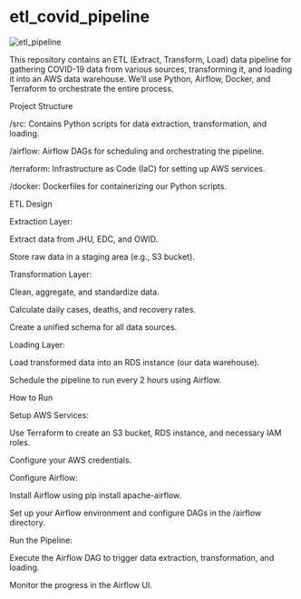 # etl_covid_pipeline


![etl_pipeline](https://github.com/Chichi126/etl_covid_pipeline/assets/140970592/1f3fb8b0-0930-4bf7-9b87-16e0dd776bdc)



This repository contains an ETL (Extract, Transform, Load) data pipeline for gathering COVID-19 data from various sources, transforming it, and loading it into an AWS data warehouse. We’ll use Python, Airflow, Docker, and Terraform to orchestrate the entire process.

Project Structure

/src: Contains Python scripts for data extraction, transformation, and loading.

/airflow: Airflow DAGs for scheduling and orchestrating the pipeline.

/terraform: Infrastructure as Code (IaC) for setting up AWS services.

/docker: Dockerfiles for containerizing our Python scripts.

ETL Design

Extraction Layer:

Extract data from JHU, EDC, and OWID.

Store raw data in a staging area (e.g., S3 bucket).

Transformation Layer:

Clean, aggregate, and standardize data.

Calculate daily cases, deaths, and recovery rates.

Create a unified schema for all data sources.

Loading Layer:

Load transformed data into an RDS instance (our data warehouse).

Schedule the pipeline to run every 2 hours using Airflow.

How to Run

Setup AWS Services:

Use Terraform to create an S3 bucket, RDS instance, and necessary IAM roles.

Configure your AWS credentials.

Configure Airflow:

Install Airflow using pip install apache-airflow.

Set up your Airflow environment and configure DAGs in the /airflow directory.

Run the Pipeline:

Execute the Airflow DAG to trigger data extraction, transformation, and loading.

Monitor the progress in the Airflow UI.
